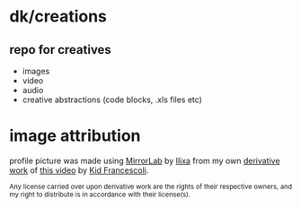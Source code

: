 # dk/creations

## repo for creatives 
- images 
- video
- audio
- creative abstractions (code blocks, .xls files etc)

# image attribution
profile picture was made using [MirrorLab](https://play.google.com/store/apps/details) by [Ilixa](http://ilixa.com) from my own [derivative work](https://www.instagram.com/p/CVGX4e2PL8y/) of [this video](https://www.youtube.com/watch?v=fdixQDPA2h0) by [Kid Francescoli](https://kidfrancescoli.com).

<sub>Any license carried over upon derivative work are the rights of their respective owners, and my right to distribute is in accordance with their license(s).</sub>
